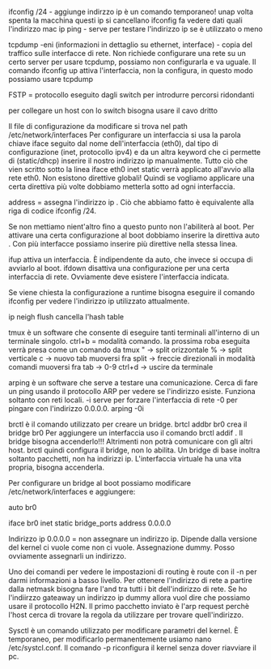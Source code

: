 ifconfig <nome rete> <ip>/24 - aggiunge indirzzo ip è un comando temporaneo! unap volta spenta la macchina questi ip si cancellano
ifconfig <nome rete> fa vedere dati quali l'indirizzo mac 
ip 
ping - serve per testare l'indirizzo ip se è utilizzato o meno

tcpdump -eni (informazioni in dettaglio su ethernet, interface) <nome interfaccia> - copia del traffico sulle interfacce di rete. Non richiede configurare una rete su un certo server per usare tcpdump, possiamo non configurarla e va uguale. Il comando ifconfig <rete> up attiva l'interfaccia, non la configura, in questo modo possiamo usare tcpdump

FSTP = protocollo eseguito dagli switch per introdurre percorsi ridondanti

per collegare un host con lo switch bisogna usare il cavo dritto

Il file di configurazione da modificare si trova nel path /etc/network/interfaces
Per configurare un interfaccia si usa la parola chiave iface seguito dal nome dell'interfaccia (eth0), dal tipo di configurazione (inet, protocollo ipv4) e da un altra keyword che ci permette di (static/dhcp) inserire il nostro indirizzo ip manualmente. Tutto ciò che vien scritto sotto la linea iface eth0 inet static verrà applicato all'avvio alla rete eth0. Non esistono direttive globali! Quindi se vogliamo applicare una certa direttiva più volte dobbiamo metterla sotto ad ogni interfaccia.

address <indirizzo> = assegna l'indirizzo ip <indirizzo>. Ciò che abbiamo fatto è equivalente alla riga di codice ifconfig <nome rete> <ip>/24.

Se non mettiamo nient'altro fino a questo punto non l'abiliterà al boot. Per attivare una certa configurazione al boot dobbiamo inserire la direttiva auto <nome rete>. Con più interfacce possiamo inserire più direttive nella stessa linea.

ifup attiva un interfaccia. È indipendente da auto, che invece si occupa di avviarlo al boot.
ifdown disattiva una configurazione per una certa interfaccia di rete. Ovviamente deve esistere l'interfaccia indicata.

Se viene chiesta la configurazione a runtime bisogna eseguire il comando ifconfig <rete> per vedere l'indirizzo ip utilizzato attualmente.

ip neigh flush cancella l'hash table

tmux è un software che consente di eseguire tanti terminali all'interno di un terminale singolo.
ctrl+b = modalità comando. la prossima roba eseguita verrà presa come un comando da tmux
" -> split orizzontale
% -> split verticale
c -> nuovo tab
muoversi fra split -> freccie direzionali in modalità comandi
muoversi fra tab -> 0-9
ctrl+d -> uscire da terminale

arping è un software che serve a testare una comunicazione. Cerca di fare un ping usando il protocollo ARP per vedere se l'indirizzo esiste. Funziona soltanto con reti locali. -i serve per forzare l'interfaccia di rete -0 per pingare con l'indirizzo 0.0.0.0.
arping -0i <rete> <ip>

brctl è il comando utilizzato per creare un bridge. brtcl addbr br0 crea il bridge br0
Per aggiungere un interfaccia uso il comando brctl addif <nome bridge> <nome interfaccia>. Il bridge bisogna accenderlo!!! Altrimenti non potrà comunicare con gli altri host. brctl quindi configura il bridge, non lo abilita. Un bridge di base inoltra soltanto pacchetti, non ha indirizzi ip. L'interfaccia virtuale ha una vita propria, bisogna accenderla.

Per configurare un bridge al boot possiamo modificare /etc/network/interfaces e aggiungere: 

auto br0

iface br0 inet static
	bridge_ports <rete1> <reteN>
	address 0.0.0.0

Indirizzo ip 0.0.0.0 = non assegnare un indirizzo ip. Dipende dalla versione del kernel ci vuole come non ci vuole. Assegnazione dummy. Posso ovviamente assegnarli un indirizzo.

Uno dei comandi per vedere le impostazioni di routing è route con il -n per darmi informazioni a basso livello. Per ottenere l'indirizzo di rete a partire dalla netmask bisogna fare l'and tra tutti i bit dell'indirizzo di rete. Se ho l'indiirzzo gateaway un indirizzo ip dummy allora vuol dire che possiamo usare il protocollo H2N. Il primo pacchetto inviato è l'arp request perchè l'host cerca di trovare la regola da utilizzare per trovare quell'indirizzo.

Sysctl è un comando utilizzato per modificare parametri del kernel. È temporaneo, per modificarlo permanentemente usiamo nano /etc/systcl.conf. Il comando -p riconfigura il kernel senza dover riavviare il pc.

